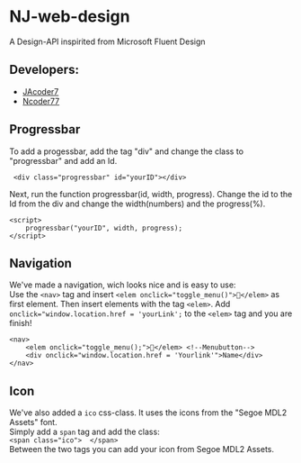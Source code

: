 # NJ-web-design

A Design-API inspirited from Microsoft Fluent Design

## Developers:
* [JAcoder7](https://github.com/JAcoder7 "go to his github-accont")
* [Ncoder77](https://github.com/Ncoder77 "go to his github-accont")

## Progressbar

To add a progessbar, add the tag "div" and change the class to "progressbar" and add an Id.  

```
 <div class="progressbar" id="yourID"></div>
```

Next, run the function progressbar(id, width, progress).
Change the id to the Id from the div and change the width(numbers) and the progress(%).

```
<script>
    progressbar("yourID", width, progress);
</script>
```

## Navigation

We've made a navigation, wich looks nice and is easy to use:  
Use the ```<nav>``` tag and insert ```<elem onclick="toggle_menu()"></elem>``` as first element. Then insert elements with the tag ```<elem>```.
Add  ```onclick="window.location.href = 'yourLink';``` to the ```<elem>``` tag and you are finish!

```
<nav>
    <elem onclick="toggle_menu();"></elem> <!--Menubutton-->
    <div onclick="window.location.href = 'Yourlink'">Name</div>
</nav>
```

## Icon

We've also added a ```ico``` css-class. It uses the icons from the "Segoe MDL2 Assets" font.  
Simply add a ```span``` tag and add the class:  
```<span class="ico">  </span>```  
Between the two tags you can add your icon from Segoe MDL2 Assets.